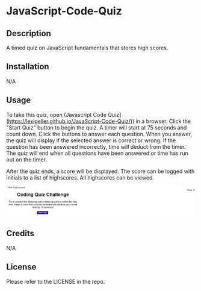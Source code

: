 # JavaScript-Code-Quiz

## Description

A timed quiz on JavaScript fundamentals that stores high scores.

## Installation

N/A

## Usage

To take this quiz, open (Javascript Code Quiz](https://lexigeller.github.io/JavaScript-Code-Quiz/)) in a browser. Click the "Start Quiz" button to begin the quiz. A timer will start at 75 seconds and count down. Click the buttons to answer each question. When you answer, the quiz will display if the selected answer is correct or wrong. If the question has been answered incorrectly, time will deduct from the timer. The quiz will end when all questions have been answered or time has run out on the timer.

After the quiz ends, a score will be displayed. The score can be logged with initials to a list of highscores. All highscores can be viewed.

![Screenshot](assets/images/screenshot1.PNG)

## Credits

N/A

## License

Please refer to the LICENSE in the repo.
